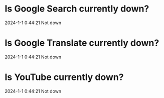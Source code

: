 # Is Google Search currently down?

2024-1-1 0:44:21 Not down

# Is Google Translate currently down?

2024-1-1 0:44:21 Not down

# Is YouTube currently down?

2024-1-1 0:44:21 Not down

